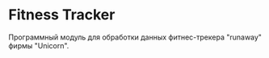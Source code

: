 # Fitness Tracker
Программный модуль для обработки данных фитнес-трекера "runaway" фирмы "Unicorn".
